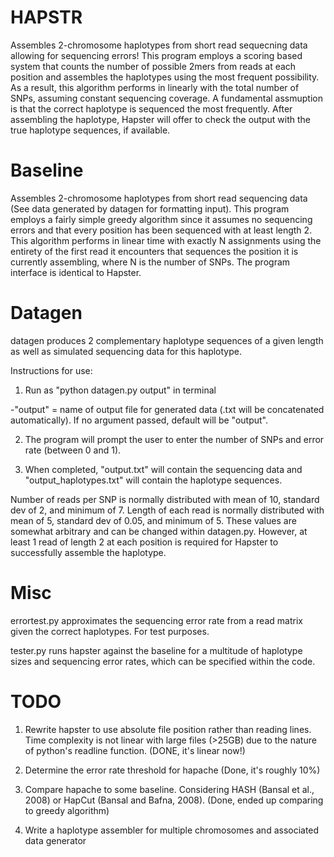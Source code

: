 # HAPSTR
Assembles 2-chromosome haplotypes from short read sequecning data allowing for sequencing errors! This program employs a scoring based system that counts the number of possible 2mers from reads at each position and assembles the haplotypes using the most frequent possibility. As a result, this algorithm performs in linearly with the total number of SNPs, assuming constant sequencing coverage. A fundamental assmuption is that the correct haplotype is sequenced the most frequently. After assembling the haplotype, Hapster will offer to check the output with the true haplotype sequences, if available.

# Baseline
Assembles 2-chromosome haplotypes from short read sequencing data (See data generated by datagen for formatting input). This program employs a fairly simple greedy algorithm since it assumes no sequencing errors and that every position has been sequenced with at least length 2. This algorithm performs in linear time with exactly N assignments using the entirety of the first read it encounters that sequences the position it is currently assembling, where N is the number of SNPs. The program interface is identical to Hapster.

# Datagen

datagen produces 2 complementary haplotype sequences of a given length as well as simulated sequencing data for this haplotype. 

Instructions for use:

1. Run as "python datagen.py output" in terminal

  -"output" = name of output file for generated data (.txt will be concatenated automatically). If no argument passed, default will be "output".

2. The program will prompt the user to enter the number of SNPs and error rate (between 0 and 1). 

3. When completed, "output.txt" will contain the sequencing data and "output_haplotypes.txt" will contain the haplotype sequences. 

Number of reads per SNP is normally distributed with mean of 10, standard dev of 2, and minimum of 7. Length of each read is normally distributed with mean of 5, standard dev of 0.05, and minimum of 5. These values are somewhat arbitrary and can be changed within datagen.py. However, at least 1 read of length 2 at each position is required for Hapster to successfully assemble the haplotype. 

# Misc

errortest.py approximates the sequencing error rate from a read matrix given the correct haplotypes. For test purposes. 

tester.py runs hapster against the baseline for a multitude of haplotype sizes and sequencing error rates, which can be specified within the code.

# TODO

1. Rewrite hapster to use absolute file position rather than reading lines. Time complexity is not linear with large files (>25GB) due to the nature of python's readline function. (DONE, it's linear now!)

2. Determine the error rate threshold for hapache (Done, it's roughly 10%)

3. Compare hapache to some baseline. Considering HASH (Bansal et al., 2008) or HapCut (Bansal and Bafna, 2008). (Done, ended up comparing to greedy algorithm)

4. Write a haplotype assembler for multiple chromosomes and associated data generator
